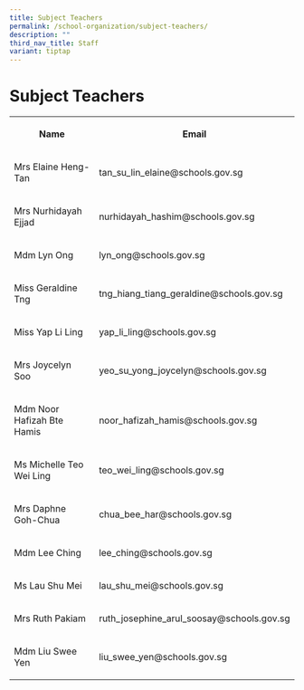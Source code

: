 ```yaml
---
title: Subject Teachers
permalink: /school-organization/subject-teachers/
description: ""
third_nav_title: Staff
variant: tiptap
---
```

<h1>Subject Teachers</h1>
<table style="minWidth: 50px">
<colgroup>
<col>
<col>
</colgroup>
<tbody>
<tr>
<th rowspan="1" colspan="1">
<p>Name</p>
</th>
<th rowspan="1" colspan="1">
<p>Email</p>
</th>
</tr>
<tr>
<td rowspan="1" colspan="1">
<p>Mrs Elaine Heng-Tan</p>
</td>
<td rowspan="1" colspan="1">
<p>tan_su_lin_elaine@schools.gov.sg</p>
</td>
</tr>
<tr>
<td rowspan="1" colspan="1">
<p>Mrs Nurhidayah Ejjad</p>
</td>
<td rowspan="1" colspan="1">
<p>nurhidayah_hashim@schools.gov.sg</p>
</td>
</tr>
<tr>
<td rowspan="1" colspan="1">
<p>Mdm Lyn Ong</p>
</td>
<td rowspan="1" colspan="1">
<p>lyn_ong@schools.gov.sg</p>
</td>
</tr>
<tr>
<td rowspan="1" colspan="1">
<p>Miss Geraldine Tng</p>
</td>
<td rowspan="1" colspan="1">
<p>tng_hiang_tiang_geraldine@schools.gov.sg</p>
</td>
</tr>
<tr>
<td rowspan="1" colspan="1">
<p>Miss Yap Li Ling</p>
</td>
<td rowspan="1" colspan="1">
<p>yap_li_ling@schools.gov.sg</p>
</td>
</tr>
<tr>
<td rowspan="1" colspan="1">
<p>Mrs Joycelyn Soo</p>
</td>
<td rowspan="1" colspan="1">
<p>yeo_su_yong_joycelyn@schools.gov.sg</p>
</td>
</tr>
<tr>
<td rowspan="1" colspan="1">
<p>Mdm Noor Hafizah Bte Hamis</p>
</td>
<td rowspan="1" colspan="1">
<p>noor_hafizah_hamis@schools.gov.sg</p>
</td>
</tr>
<tr>
<td rowspan="1" colspan="1">
<p>Ms Michelle Teo Wei Ling</p>
</td>
<td rowspan="1" colspan="1">
<p>teo_wei_ling@schools.gov.sg</p>
</td>
</tr>
<tr>
<td rowspan="1" colspan="1">
<p>Mrs Daphne Goh-Chua</p>
</td>
<td rowspan="1" colspan="1">
<p>chua_bee_har@schools.gov.sg</p>
</td>
</tr>
<tr>
<td rowspan="1" colspan="1">
<p>Mdm Lee Ching</p>
</td>
<td rowspan="1" colspan="1">
<p>lee_ching@schools.gov.sg</p>
</td>
</tr>
<tr>
<td rowspan="1" colspan="1">
<p>Ms Lau Shu Mei</p>
</td>
<td rowspan="1" colspan="1">
<p>lau_shu_mei@schools.gov.sg</p>
</td>
</tr>
<tr>
<td rowspan="1" colspan="1">
<p>Mrs Ruth Pakiam</p>
</td>
<td rowspan="1" colspan="1">
<p>ruth_josephine_arul_soosay@schools.gov.sg</p>
</td>
</tr>
<tr>
<td rowspan="1" colspan="1">
<p>Mdm Liu Swee Yen</p>
</td>
<td rowspan="1" colspan="1">
<p>liu_swee_yen@schools.gov.sg</p>
</td>
</tr>
</tbody>
</table>
<p></p>